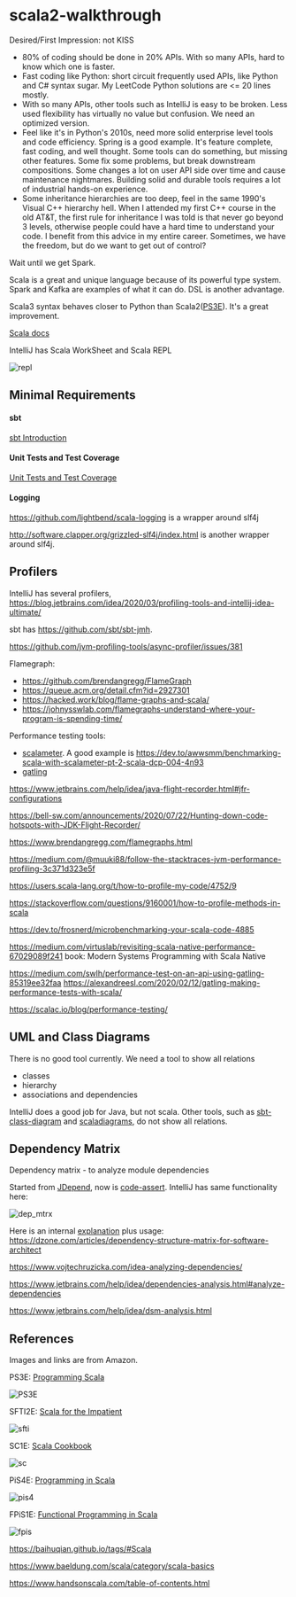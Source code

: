# scala2-walkthrough

Desired/First Impression: not KISS
- 80% of coding should be done in 20% APIs. With so many APIs, hard to know which one is faster.
- Fast coding like Python: short circuit frequently used APIs, like Python and C# syntax sugar.
  My LeetCode Python solutions are <= 20 lines mostly.
- With so many APIs, other tools such as IntelliJ is easy to be broken. Less used flexibility
  has virtually no value but confusion. We need an optimized version.
- Feel like it's in Python's 2010s, need more solid enterprise level tools and code efficiency.
  Spring is a good example. It's feature complete, fast coding, and well thought. Some tools can
  do something, but missing other features. Some fix some problems, but break downstream
  compositions. Some changes a lot on user API side over time and cause maintenance nightmares.
  Building solid and durable tools requires a lot of industrial hands-on experience.
- Some inheritance hierarchies are too deep, feel in the same 1990's Visual C++ hierarchy hell.
  When I attended my first C++ course in the old AT&T, the first rule for inheritance I was told
  is that never go beyond 3 levels, otherwise people could have a hard time to understand your
  code. I benefit from this advice in my entire career. Sometimes, we have the freedom, but do we
  want to get out of control?

Wait until we get Spark.

Scala is a great and unique language because of its powerful type system. Spark and Kafka are
examples of what it can do. DSL is another advantage.

Scala3 syntax behaves closer to Python than Scala2([PS3E](#PS3E)). It's a great improvement.

[Scala docs](https://docs.scala-lang.org/api/all.html)

IntelliJ has Scala WorkSheet and Scala REPL

![repl](docs/scala_repl.png)

## Minimal Requirements

#### sbt
[sbt Introduction](docs/sbt.md)

#### Unit Tests and Test Coverage
[Unit Tests and Test Coverage](docs/test-coverage.md)

#### Logging
https://github.com/lightbend/scala-logging is a wrapper around slf4j

http://software.clapper.org/grizzled-slf4j/index.html is another wrapper around slf4j.

## Profilers

IntelliJ has several profilers, https://blog.jetbrains.com/idea/2020/03/profiling-tools-and-intellij-idea-ultimate/

sbt has https://github.com/sbt/sbt-jmh.

https://github.com/jvm-profiling-tools/async-profiler/issues/381

Flamegraph:
- https://github.com/brendangregg/FlameGraph
- https://queue.acm.org/detail.cfm?id=2927301
- https://hacked.work/blog/flame-graphs-and-scala/
- https://johnysswlab.com/flamegraphs-understand-where-your-program-is-spending-time/


Performance testing tools:
- [scalameter](https://github.com/scalameter/scalameter). A good example is
  https://dev.to/awwsmm/benchmarking-scala-with-scalameter-pt-2-scala-dcp-004-4n93
- [gatling](https://github.com/gatling/gatling)

https://www.jetbrains.com/help/idea/java-flight-recorder.html#jfr-configurations

https://bell-sw.com/announcements/2020/07/22/Hunting-down-code-hotspots-with-JDK-Flight-Recorder/

https://www.brendangregg.com/flamegraphs.html

https://medium.com/@muuki88/follow-the-stacktraces-jvm-performance-profiling-3c371d323e5f

https://users.scala-lang.org/t/how-to-profile-my-code/4752/9

https://stackoverflow.com/questions/9160001/how-to-profile-methods-in-scala

https://dev.to/frosnerd/microbenchmarking-your-scala-code-4885

https://medium.com/virtuslab/revisiting-scala-native-performance-67029089f241
book: Modern Systems Programming with Scala Native

https://medium.com/swlh/performance-test-on-an-api-using-gatling-85319ee32faa
https://alexandreesl.com/2020/02/12/gatling-making-performance-tests-with-scala/

https://scalac.io/blog/performance-testing/

## UML and Class Diagrams
There is no good tool currently. We need a tool to show all relations
- classes
- hierarchy
- associations and dependencies

IntelliJ does a good job for Java, but not scala. Other tools, such as
[sbt-class-diagram](https://github.com/xuwei-k/sbt-class-diagram)
and 
[scaladiagrams](https://github.com/mikeyhu/scaladiagrams),
do not show all relations.

## Dependency Matrix
Dependency matrix - to analyze module dependencies

Started from [JDepend](https://github.com/nidi3/jdepend), now is 
[code-assert](https://github.com/nidi3/code-assert). IntelliJ has same
functionality here:

![dep_mtrx](docs/dependency_matrix.png)

Here is an internal 
[explanation](http://blog.rcard.in/programming/oop/software-engineering/2017/04/10/dependency-dot.html)
plus usage: 
https://dzone.com/articles/dependency-structure-matrix-for-software-architect

https://www.vojtechruzicka.com/idea-analyzing-dependencies/

https://www.jetbrains.com/help/idea/dependencies-analysis.html#analyze-dependencies

https://www.jetbrains.com/help/idea/dsm-analysis.html


## References

Images and links are from Amazon.

<a name="PS3E">PS3E</a>: [Programming Scala](https://www.amazon.com/Programming-Scala-Scalability-Functional-Objects/dp/1492077895)

![PS3E](docs/programming_scala.jpg)

SFTI2E: [Scala for the Impatient](https://www.amazon.com/Scala-Impatient-2nd-Cay-Horstmann/dp/0134540565)

![sfti](docs/scala_for_the_impatient_2E.jpg)

SC1E: [Scala Cookbook](https://www.amazon.com/Scala-Cookbook-Object-Oriented-Functional-Programming/dp/1449339611)

![sc](docs/scala_cookbook_1E.jpg)

PiS4E: [Programming in Scala](https://www.amazon.com/Programming-Scala-Martin-Odersky/dp/098153161X) 

![pis4](docs/programming_in_scala_4E.jpg)

FPiS1E: [Functional Programming in Scala](https://www.amazon.com/Functional-Programming-Scala-Paul-Chiusano/dp/1617290653)

![fpis](docs/functional_programming_in_scala_1E.jpg)

https://baihuqian.github.io/tags/#Scala

https://www.baeldung.com/scala/category/scala-basics

https://www.handsonscala.com/table-of-contents.html
